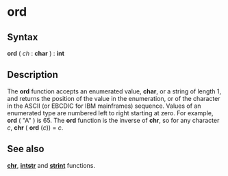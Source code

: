 
# ord

## Syntax
**ord** ( _ch_ : **char** ) : **int**

## Description
The **ord** function accepts an enumerated value, **char**, or a string of length 1, and returns the position of the value in the enumeration, or of the character in the ASCII (or EBCDIC for IBM mainframes) sequence. Values of an enumerated type are numbered left to right starting at zero. For example, **ord** ( "A" ) is 65. The **ord** function is the inverse of **chr**, so for any character _c_, **chr** ( **ord** (_c_)) = _c_.


## See also
**[chr](chr.html)**, **[intstr](intstr.html)** and **[strint](strint.html)** functions.

